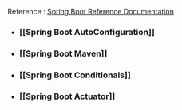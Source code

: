 Reference : [Spring Boot Reference Documentation](https://docs.spring.io/spring-boot/docs/current/reference/htmlsingle/)

- ### [[Spring Boot AutoConfiguration]]
- ### [[Spring Boot Maven]]
- ###  [[Spring Boot Conditionals]]
- ### [[Spring Boot Actuator]]